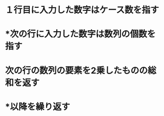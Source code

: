 <h1>１行目に入力した数字はケース数を指す</h1>
<h1>*次の行に入力した数字は数列の個数を指す</h1>
<h1>次の行の数列の要素を2乗したものの総和を返す</h1>
<h1>*以降を繰り返す</h1>
